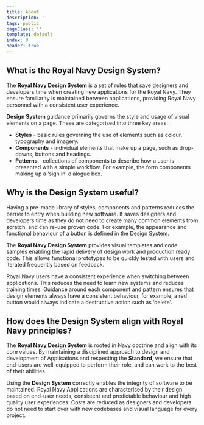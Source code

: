 ```yaml
---
title: About
description: ''
tags: public
pageClass: ''
template: default
index: 0
header: true
---
```


## What is the Royal Navy Design System?
The **Royal Navy Design System** is a set of rules that save designers and developers time when creating new applications for the Royal Navy. They ensure familiarity is maintained between applications, providing Royal Navy personnel with a consistent user experience.

**Design System** guidance primarily governs the style and usage of visual elements on a page. These are categorised into three key areas:

* **Styles** - basic rules governing the use of elements such as colour, typography and imagery.
* **Components** - individual elements that make up a page, such as drop-downs, buttons and headings.
* **Patterns** - collections of components to describe how a user is presented with a simple workflow. For example, the form components making up a ‘sign in’ dialogue box.

## Why is the Design System useful?
Having a pre-made library of styles, components and patterns reduces the barrier to entry when building new software. It saves designers and developers time as they do not need to create many common elements from scratch, and can re-use proven code. For example, the appearance and functional behaviour of a button is defined in the Design System.

The **Royal Navy Design System** provides visual templates and code samples enabling the rapid delivery of design work and production ready code. This allows functional prototypes to be quickly tested with users and iterated frequently based on feedback.

Royal Navy users have a consistent experience when switching between applications. This reduces the need to learn new systems and reduces training times. Guidance around each component and pattern ensures that design elements always have a consistent behaviour, for example, a red button would always indicate a destructive action such as ‘delete’.

## How does the Design System align with Royal Navy principles?
The **Royal Navy Design System** is rooted in Navy doctrine and align with its core values. By maintaining a disciplined approach to design and development of Applications and respecting the **Standard**, we ensure that end-users are well-equipped to perform their role, and can work to the best of their abilities.

Using the **Design System** correctly enables the integrity of software to be maintained. Royal Navy Applications are characterised by their design based on end-user needs, consistent and predictable behaviour and high quality user experiences. Costs are reduced as designers and developers do not need to start over with new codebases and visual language for every project.
